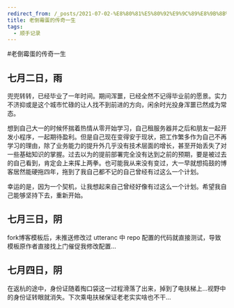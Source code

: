 ```yaml
---
redirect_from: /_posts/2021-07-02-%E8%80%81%E5%80%92%E9%9C%89%E8%9B%8B%E7%9A%84%E4%BC%A0%E5%A5%87%E4%B8%80%E7%94%9F
title: 老倒霉蛋的传奇一生
tags:
  - 顺手记录
---
```

#老倒霉蛋的传奇一生

## 七月二日，雨

兜兜转转，已经毕业了一年时间。期间浑噩，已经全然不记得毕业前的愿景。实力不济抑或是这个城市忙碌的让人找不到前进的方向，闲余时光投身浑噩已然成为常态。

想到自己大一的时候怀揣着热情从零开始学习，自己租服务器并之后和朋友一起开发小程序，一起期待盈利。但是自己现在变得安于现状，把工作繁多作为自己不再学习的理由，除了业务能力的提升外几乎没有技术层面的增长，甚至开始丢失了对一些基础知识的掌握。过去以为的提前部署完全没有达到之前的预期，要是被过去的自己看到，肯定会上来挥上两拳。也可能我从来没有变过，大一早就想捣鼓的博客居然能硬拖四年，拖到了我自己都不记的自己曾经有过这么一个计划。

幸运的是，因为一个契机，让我想起来自己曾经好像有过这么一个计划。希望我自己能够坚持下去，重新开始。

## 七月三日，阴

fork博客模板后，未推送修改过 utteranc 中 repo 配置的代码就直接测试，导致模板原作者直接找上门催促我修改配置...

## 七月四日，阴

在返杭的途中，身份证随着掏口袋这一过程滑落了出来，掉到了电扶梯上...视野中的身份证转眼就消失。下次乘电扶梯保证老老实实啥也不干...